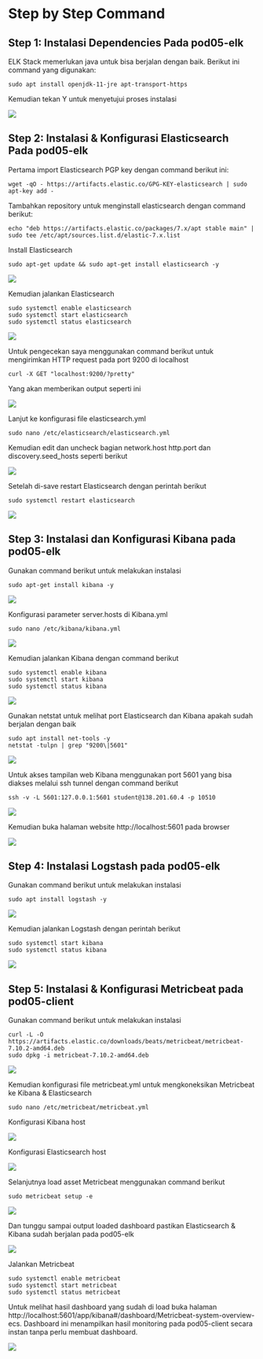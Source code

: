# Step by Step Command

## Step 1: Instalasi Dependencies Pada pod05-elk

ELK Stack memerlukan java untuk bisa berjalan dengan baik. Berikut ini command yang digunakan:

```
sudo apt install openjdk-11-jre apt-transport-https
```
Kemudian tekan Y untuk menyetujui proses instalasi

![](https://github.com/jhodys/elk-stack/blob/main/Screenshots/Elasticsearch%20install%20%26%20configuration/1.png)

## Step 2: Instalasi & Konfigurasi Elasticsearch Pada pod05-elk

Pertama import Elasticsearch PGP key dengan command berikut ini:

```
wget -qO - https://artifacts.elastic.co/GPG-KEY-elasticsearch | sudo apt-key add -
```

Tambahkan repository untuk menginstall elasticsearch dengan command berikut:

```
echo "deb https://artifacts.elastic.co/packages/7.x/apt stable main" | sudo tee /etc/apt/sources.list.d/elastic-7.x.list
```

Install Elasticsearch

```
sudo apt-get update && sudo apt-get install elasticsearch -y
```
![](https://github.com/jhodys/elk-stack/blob/main/Screenshots/Elasticsearch%20install%20%26%20configuration/2.png)

Kemudian jalankan Elasticsearch

```
sudo systemctl enable elasticsearch
sudo systemctl start elasticsearch
sudo systemctl status elasticsearch
```

![](https://github.com/jhodys/elk-stack/blob/main/Screenshots/Elasticsearch%20install%20%26%20configuration/3.png)

Untuk pengecekan saya menggunakan command berikut untuk mengirimkan HTTP request pada port 9200 di localhost

```
curl -X GET "localhost:9200/?pretty"
```

Yang akan memberikan output seperti ini

![](https://github.com/jhodys/elk-stack/blob/main/Screenshots/Elasticsearch%20install%20%26%20configuration/4.png)

Lanjut ke konfigurasi file elasticsearch.yml

```
sudo nano /etc/elasticsearch/elasticsearch.yml
```

Kemudian edit dan uncheck bagian network.host http.port dan discovery.seed_hosts seperti berikut

![](https://github.com/jhodys/elk-stack/blob/main/Screenshots/Elasticsearch%20install%20%26%20configuration/5.png)

Setelah di-save restart Elasticsearch dengan perintah berikut

```
sudo systemctl restart elasticsearch
```

![](https://github.com/jhodys/elk-stack/blob/main/Screenshots/Elasticsearch%20install%20%26%20configuration/6.png)

## Step 3: Instalasi dan Konfigurasi Kibana pada pod05-elk

Gunakan command berikut untuk melakukan instalasi

```
sudo apt-get install kibana -y
```

![](https://github.com/jhodys/elk-stack/blob/main/Screenshots/Kibana%20install%20%26%20configuration/1.png)

Konfigurasi parameter server.hosts di Kibana.yml

```
sudo nano /etc/kibana/kibana.yml
```

![](https://github.com/jhodys/elk-stack/blob/main/Screenshots/Kibana%20install%20%26%20configuration/2.png)

Kemudian jalankan Kibana dengan command berikut

```
sudo systemctl enable kibana
sudo systemctl start kibana
sudo systemctl status kibana
```

![](https://github.com/jhodys/elk-stack/blob/main/Screenshots/Kibana%20install%20%26%20configuration/3.png)

Gunakan netstat untuk melihat port Elasticsearch dan Kibana apakah sudah berjalan dengan baik

```
sudo apt install net-tools -y
netstat -tulpn | grep "9200\|5601"
```

![](https://github.com/jhodys/elk-stack/blob/main/Screenshots/Kibana%20install%20%26%20configuration/4.png)

Untuk akses tampilan web Kibana menggunakan port 5601 yang bisa diakses melalui ssh tunnel dengan command berikut

```
ssh -v -L 5601:127.0.0.1:5601 student@138.201.60.4 -p 10510
```

![](https://github.com/jhodys/elk-stack/blob/main/Screenshots/Kibana%20install%20%26%20configuration/5.png)

Kemudian buka halaman website http://localhost:5601 pada browser

![](https://github.com/jhodys/elk-stack/blob/main/Screenshots/Kibana%20install%20%26%20configuration/6.png)

## Step 4: Instalasi Logstash pada pod05-elk

Gunakan command berikut untuk melakukan instalasi

```
sudo apt install logstash -y
```

![](https://github.com/jhodys/elk-stack/blob/main/Screenshots/Logstash%20installation/1.png)

Kemudian jalankan Logstash dengan perintah berikut

```
sudo systemctl start kibana
sudo systemctl status kibana
```

![](https://github.com/jhodys/elk-stack/blob/main/Screenshots/Logstash%20installation/2.png)

## Step 5: Instalasi & Konfigurasi Metricbeat pada pod05-client

Gunakan command berikut untuk melakukan instalasi

```
curl -L -O https://artifacts.elastic.co/downloads/beats/metricbeat/metricbeat-7.10.2-amd64.deb
sudo dpkg -i metricbeat-7.10.2-amd64.deb
```

![](https://github.com/jhodys/elk-stack/blob/main/Screenshots/Metricbeat%20install%20%26%20configuration/1.png)

Kemudian konfigurasi file metricbeat.yml untuk mengkoneksikan Metricbeat ke Kibana & Elasticsearch

```
sudo nano /etc/metricbeat/metricbeat.yml
```
Konfigurasi Kibana host

![](https://github.com/jhodys/elk-stack/blob/main/Screenshots/Metricbeat%20install%20%26%20configuration/2.png)

Konfigurasi Elasticsearch host

![](https://github.com/jhodys/elk-stack/blob/main/Screenshots/Metricbeat%20install%20%26%20configuration/3.png)

Selanjutnya load asset Metricbeat menggunakan command berikut

```
sudo metricbeat setup -e
```

![](https://github.com/jhodys/elk-stack/blob/main/Screenshots/Metricbeat%20install%20%26%20configuration/4.png)

Dan tunggu sampai output loaded dashboard pastikan Elasticsearch & Kibana sudah berjalan pada pod05-elk

![](https://github.com/jhodys/elk-stack/blob/main/Screenshots/Metricbeat%20install%20%26%20configuration/5.png)

Jalankan Metricbeat

```
sudo systemctl enable metricbeat
sudo systemctl start metricbeat
sudo systemctl status metricbeat
```

Untuk melihat hasil dashboard yang sudah di load buka halaman http://localhost:5601/app/kibana#/dashboard/Metricbeat-system-overview-ecs. Dashboard ini menampilkan hasil monitoring pada pod05-client secara instan tanpa perlu membuat dashboard.

![](https://github.com/jhodys/elk-stack/blob/main/Screenshots/Metricbeat%20install%20%26%20configuration/6.png)
